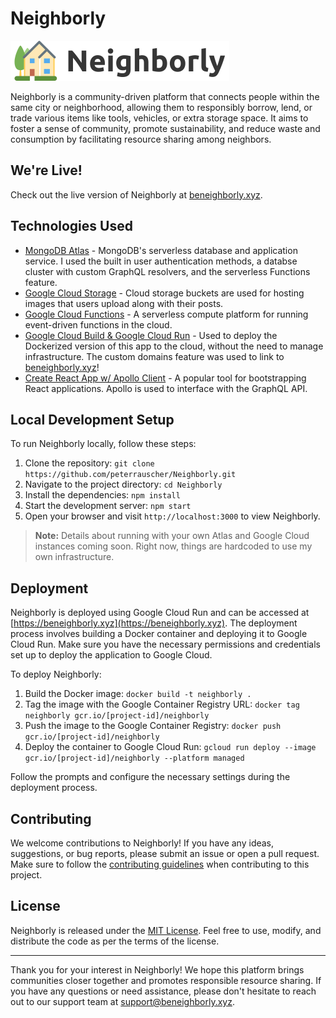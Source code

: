 # Neighborly

![Neighborly Logo](/assets/logo-with-text.png)

Neighborly is a community-driven platform that connects people within the same city or neighborhood, allowing them to responsibly borrow, lend, or trade various items like tools, vehicles, or extra storage space. It aims to foster a sense of community, promote sustainability, and reduce waste and consumption by facilitating resource sharing among neighbors.

## We're Live!

Check out the live version of Neighborly at [beneighborly.xyz](https://beneighborly.xyz).

## Technologies Used

- [MongoDB Atlas](https://www.mongodb.com/atlas) - MongoDB's serverless database and application service. I used the built in user authentication methods, a databse cluster with custom GraphQL resolvers, and the serverless Functions feature.
- [Google Cloud Storage](https://cloud.google.com/storage) - Cloud storage buckets are used for hosting images that users upload along with their posts.
- [Google Cloud Functions](https://cloud.google.com/functions) - A serverless compute platform for running event-driven functions in the cloud.
- [Google Cloud Build & Google Cloud Run](https://cloud.google.com/run) - Used to deploy the Dockerized version of this app to the cloud, without the need to manage infrastructure. The custom domains feature was used to link to [beneighborly.xyz](https://beneighborly.xyz)!
- [Create React App w/ Apollo Client](https://create-react-app.dev) - A popular tool for bootstrapping React applications. Apollo is used to interface with the GraphQL API.

## Local Development Setup

To run Neighborly locally, follow these steps:

1. Clone the repository: `git clone https://github.com/peterrauscher/Neighborly.git`
2. Navigate to the project directory: `cd Neighborly`
3. Install the dependencies: `npm install`
4. Start the development server: `npm start`
5. Open your browser and visit `http://localhost:3000` to view Neighborly.

> **Note:** Details about running with your own Atlas and Google Cloud instances coming soon. Right now, things are hardcoded to use my own infrastructure.

## Deployment

Neighborly is deployed using Google Cloud Run and can be accessed at [https://beneighborly.xyz](https://beneighborly.xyz). The deployment process involves building a Docker container and deploying it to Google Cloud Run. Make sure you have the necessary permissions and credentials set up to deploy the application to Google Cloud.

To deploy Neighborly:

1. Build the Docker image: `docker build -t neighborly .`
2. Tag the image with the Google Container Registry URL: `docker tag neighborly gcr.io/[project-id]/neighborly`
3. Push the image to the Google Container Registry: `docker push gcr.io/[project-id]/neighborly`
4. Deploy the container to Google Cloud Run: `gcloud run deploy --image gcr.io/[project-id]/neighborly --platform managed`

Follow the prompts and configure the necessary settings during the deployment process.

## Contributing

We welcome contributions to Neighborly! If you have any ideas, suggestions, or bug reports, please submit an issue or open a pull request. Make sure to follow the [contributing guidelines](CONTRIBUTING.md) when contributing to this project.

## License

Neighborly is released under the [MIT License](LICENSE). Feel free to use, modify, and distribute the code as per the terms of the license.

---

Thank you for your interest in Neighborly! We hope this platform brings communities closer together and promotes responsible resource sharing. If you have any questions or need assistance, please don't hesitate to reach out to our support team at [support@beneighborly.xyz](mailto:support@beneighborly.xyz).
